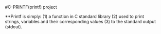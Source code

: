 #C-PRINTF(printf) project

**Printf is simply:
(1) a function in C standard library
(2) used to print strings, variables and their corresponding values
(3) to the standard output (stdout).
